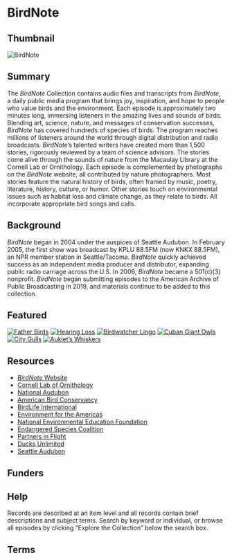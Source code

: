 # BirdNote

## Thumbnail

![BirdNote](https://s3.amazonaws.com/americanarchive.org/special-collections/BirdNoteLOC.jpg "BirdNote")

## Summary

The <em>BirdNote</em> Collection contains audio files and transcripts from <em>BirdNote</em>, a daily public media program that brings joy, inspiration, and hope to people who value birds and the environment. Each episode is approximately two minutes long, immersing listeners in the amazing lives and sounds of birds. Blending art, science, nature, and messages of conservation successes, <em>BirdNote</em> has covered hundreds of species of birds. The program reaches millions of listeners around the world through digital distribution and radio broadcasts. <em>BirdNote</em>’s talented writers have created more than 1,500 stories, rigorously reviewed by a team of science advisors. The stories come alive through the sounds of nature from the Macaulay Library at the Cornell Lab or Ornithology. Each episode is complemented by photographs on the <em>BirdNote</em> website, all contributed by nature photographers. 
Most stories feature the natural history of birds, often framed by music, poetry, literature, history, culture, or humor. Other stories touch on environmental issues such as habitat loss and climate change, as they relate to birds. All incorporate appropriate bird songs and calls.

## Background

<em>BirdNote</em> began in 2004 under the auspices of Seattle Audubon. In February 2005, the first show was broadcast by KPLU 88.5FM (now KNKX 88.5FM), an NPR member station in Seattle/Tacoma. <em>BirdNote</em> quickly achieved success as an independent media producer and distributor, expanding public radio carriage across the U.S. In 2006, <em>BirdNote</em> became a 501(c)(3) nonprofit. <em>BirdNote</em> began submitting episodes to the American Archive of Public Broadcasting in 2019, and materials continue to be added to this collection. 

## Featured

[![Father Birds](https://s3.amazonaws.com/americanarchive.org/special-collections/BirdNoteLOC_tile.jpg)](/catalog/cpb-aacip-8516504cf53)
[![Hearing Loss](https://s3.amazonaws.com/americanarchive.org/special-collections/BirdNoteLOC_tile.jpg)](/catalog/cpb-aacip-2211b2154b9)
[![Birdwatcher Lingo](https://s3.amazonaws.com/americanarchive.org/special-collections/BirdNoteLOC_tile.jpg)](/catalog/cpb-aacip-143e6c9e31a)
[![Cuban Giant Owls](https://s3.amazonaws.com/americanarchive.org/special-collections/BirdNoteLOC_tile.jpg)](/catalog/cpb-aacip-328f88ce4fb)
[![City Gulls](https://s3.amazonaws.com/americanarchive.org/special-collections/BirdNoteLOC_tile.jpg)](/catalog/cpb-aacip-69957fc5b07)
[![Auklet’s Whiskers](https://s3.amazonaws.com/americanarchive.org/special-collections/BirdNoteLOC_tile.jpg)](/catalog/cpb-aacip-e9b3ada95da)

## Resources

- [<em>BirdNote</em> Website](https://www.birdnote.org/) 
- [Cornell Lab of Ornithology](https://www.allaboutbirds.org/guide/) 
- [National Audubon](https://www.audubon.org/)
- [American Bird Conservancy](https://abcbirds.org/)
- [BirdLife International](https://www.birdlife.org/)
- [Environment for the Americas](https://www.environmentamericas.org/)
- [National Environmental Education Foundation](https://www.neefusa.org/)
- [Endangered Species Coalition](https://endangered.org/)
- [Partners in Flight](https://partnersinflight.org/)
- [Ducks Unlimited](https://www.ducks.org/)
- [Seattle Audubon](https://seattleaudubon.org/sas/)

## Funders

## Help

Records are described at an item level and all records contain brief descriptions and subject terms. Search by keyword or individual, or browse all episodes by clicking “Explore the Collection” below the search box. 

## Terms

